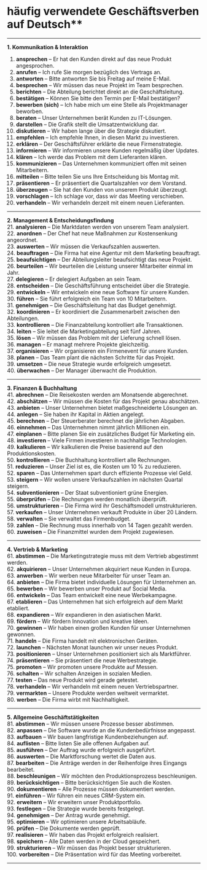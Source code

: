 # häufig verwendete Geschäftsverben auf Deutsch**

---

 **1. Kommunikation & Interaktion**  
1. **ansprechen** – Er hat den Kunden direkt auf das neue Produkt angesprochen.  
2. **anrufen** – Ich rufe Sie morgen bezüglich des Vertrags an.  
3. **antworten** – Bitte antworten Sie bis Freitag auf meine E-Mail.  
4. **besprechen** – Wir müssen das neue Projekt im Team besprechen.  
5. **berichten** – Die Abteilung berichtet direkt an die Geschäftsleitung.  
6. **bestätigen** – Können Sie bitte den Termin per E-Mail bestätigen?  
7. **bewerben (sich)** – Ich habe mich um eine Stelle als Projektmanager beworben.  
8. **beraten** – Unser Unternehmen berät Kunden zu IT-Lösungen.  
9. **darstellen** – Die Grafik stellt die Umsatzentwicklung dar.  
10. **diskutieren** – Wir haben lange über die Strategie diskutiert.  
11. **empfehlen** – Ich empfehle Ihnen, in diesen Markt zu investieren.  
12. **erklären** – Der Geschäftsführer erklärte die neue Firmenstrategie.  
13. **informieren** – Wir informieren unsere Kunden regelmäßig über Updates.  
14. **klären** – Ich werde das Problem mit dem Lieferanten klären.  
15. **kommunizieren** – Das Unternehmen kommuniziert offen mit seinen Mitarbeitern.  
16. **mitteilen** – Bitte teilen Sie uns Ihre Entscheidung bis Montag mit.  
17. **präsentieren** – Er präsentiert die Quartalszahlen vor dem Vorstand.  
18. **überzeugen** – Sie hat den Kunden von unserem Produkt überzeugt.  
19. **vorschlagen** – Ich schlage vor, dass wir das Meeting verschieben.  
20. **verhandeln** – Wir verhandeln derzeit mit einem neuen Lieferanten.  

---

 **2. Management & Entscheidungsfindung**  
21. **analysieren** – Die Marktdaten werden von unserem Team analysiert.  
22. **anordnen** – Der Chef hat neue Maßnahmen zur Kostensenkung angeordnet.  
23. **auswerten** – Wir müssen die Verkaufszahlen auswerten.  
24. **beauftragen** – Die Firma hat eine Agentur mit dem Marketing beauftragt.  
25. **beaufsichtigen** – Der Abteilungsleiter beaufsichtigt das neue Projekt.  
26. **beurteilen** – Wir beurteilen die Leistung unserer Mitarbeiter einmal im Jahr.  
27. **delegieren** – Er delegiert Aufgaben an sein Team.  
28. **entscheiden** – Die Geschäftsführung entscheidet über die Strategie.  
29. **entwickeln** – Wir entwickeln eine neue Software für unsere Kunden.  
30. **führen** – Sie führt erfolgreich ein Team von 10 Mitarbeitern.  
31. **genehmigen** – Die Geschäftsleitung hat das Budget genehmigt.  
32. **koordinieren** – Er koordiniert die Zusammenarbeit zwischen den Abteilungen.  
33. **kontrollieren** – Die Finanzabteilung kontrolliert alle Transaktionen.  
34. **leiten** – Sie leitet die Marketingabteilung seit fünf Jahren.  
35. **lösen** – Wir müssen das Problem mit der Lieferung schnell lösen.  
36. **managen** – Er managt mehrere Projekte gleichzeitig.  
37. **organisieren** – Wir organisieren ein Firmenevent für unsere Kunden.  
38. **planen** – Das Team plant die nächsten Schritte für das Projekt.  
39. **umsetzen** – Die neue Strategie wurde erfolgreich umgesetzt.  
40. **überwachen** – Der Manager überwacht die Produktion.  

---

 **3. Finanzen & Buchhaltung**  
41. **abrechnen** – Die Reisekosten werden am Monatsende abgerechnet.  
42. **abschätzen** – Wir müssen die Kosten für das Projekt genau abschätzen.  
43. **anbieten** – Unser Unternehmen bietet maßgeschneiderte Lösungen an.  
44. **anlegen** – Sie haben ihr Kapital in Aktien angelegt.  
45. **berechnen** – Der Steuerberater berechnet die jährlichen Abgaben.  
46. **einnehmen** – Das Unternehmen nimmt jährlich Millionen ein.  
47. **einplanen** – Bitte planen Sie ein zusätzliches Budget für Marketing ein.  
48. **investieren** – Viele Firmen investieren in nachhaltige Technologien.  
49. **kalkulieren** – Wir kalkulieren die Preise basierend auf den Produktionskosten.  
50. **kontrollieren** – Die Buchhaltung kontrolliert alle Rechnungen.  
51. **reduzieren** – Unser Ziel ist es, die Kosten um 10 % zu reduzieren.  
52. **sparen** – Das Unternehmen spart durch effiziente Prozesse viel Geld.  
53. **steigern** – Wir wollen unsere Verkaufszahlen im nächsten Quartal steigern.  
54. **subventionieren** – Der Staat subventioniert grüne Energien.  
55. **überprüfen** – Die Rechnungen werden monatlich überprüft.  
56. **umstrukturieren** – Die Firma wird ihr Geschäftsmodell umstrukturieren.  
57. **verkaufen** – Unser Unternehmen verkauft Produkte in über 20 Ländern.  
58. **verwalten** – Sie verwaltet das Firmenbudget.  
59. **zahlen** – Die Rechnung muss innerhalb von 14 Tagen gezahlt werden.  
60. **zuweisen** – Die Finanzmittel wurden dem Projekt zugewiesen.  

---

 **4. Vertrieb & Marketing**  
61. **abstimmen** – Die Marketingstrategie muss mit dem Vertrieb abgestimmt werden.  
62. **akquirieren** – Unser Unternehmen akquiriert neue Kunden in Europa.  
63. **anwerben** – Wir werben neue Mitarbeiter für unser Team an.  
64. **anbieten** – Die Firma bietet individuelle Lösungen für Unternehmen an.  
65. **bewerben** – Wir bewerben unser Produkt auf Social Media.  
66. **entwickeln** – Das Team entwickelt eine neue Werbekampagne.  
67. **etablieren** – Das Unternehmen hat sich erfolgreich auf dem Markt etabliert.  
68. **expandieren** – Wir expandieren in den asiatischen Markt.  
69. **fördern** – Wir fördern Innovation und kreative Ideen.  
70. **gewinnen** – Wir haben einen großen Kunden für unser Unternehmen gewonnen.  
71. **handeln** – Die Firma handelt mit elektronischen Geräten.  
72. **launchen** – Nächsten Monat launchen wir unser neues Produkt.  
73. **positionieren** – Unser Unternehmen positioniert sich als Marktführer.  
74. **präsentieren** – Sie präsentiert die neue Werbestrategie.  
75. **promoten** – Wir promoten unsere Produkte auf Messen.  
76. **schalten** – Wir schalten Anzeigen in sozialen Medien.  
77. **testen** – Das neue Produkt wird gerade getestet.  
78. **verhandeln** – Wir verhandeln mit einem neuen Vertriebspartner.  
79. **vermarkten** – Unsere Produkte werden weltweit vermarktet.  
80. **werben** – Die Firma wirbt mit Nachhaltigkeit.  

---

 **5. Allgemeine Geschäftstätigkeiten**  
81. **abstimmen** – Wir müssen unsere Prozesse besser abstimmen.  
82. **anpassen** – Die Software wurde an die Kundenbedürfnisse angepasst.  
83. **aufbauen** – Wir bauen langfristige Kundenbeziehungen auf.  
84. **auflisten** – Bitte listen Sie alle offenen Aufgaben auf.  
85. **ausführen** – Der Auftrag wurde erfolgreich ausgeführt.  
86. **auswerten** – Die Marktforschung wertet die Daten aus.  
87. **bearbeiten** – Die Anträge werden in der Reihenfolge ihres Eingangs bearbeitet.  
88. **beschleunigen** – Wir möchten den Produktionsprozess beschleunigen.  
89. **berücksichtigen** – Bitte berücksichtigen Sie auch die Kosten.  
90. **dokumentieren** – Alle Prozesse müssen dokumentiert werden.  
91. **einführen** – Wir führen ein neues CRM-System ein.  
92. **erweitern** – Wir erweitern unser Produktportfolio.  
93. **festlegen** – Die Strategie wurde bereits festgelegt.  
94. **genehmigen** – Der Antrag wurde genehmigt.  
95. **optimieren** – Wir optimieren unsere Arbeitsabläufe.  
96. **prüfen** – Die Dokumente werden geprüft.  
97. **realisieren** – Wir haben das Projekt erfolgreich realisiert.  
98. **speichern** – Alle Daten werden in der Cloud gespeichert.  
99. **strukturieren** – Wir müssen das Projekt besser strukturieren.  
100. **vorbereiten** – Die Präsentation wird für das Meeting vorbereitet.  

---
